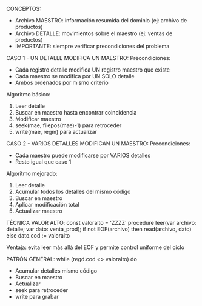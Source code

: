 CONCEPTOS:
- Archivo MAESTRO: información resumida del dominio (ej: archivo de productos)
- Archivo DETALLE: movimientos sobre el maestro (ej: ventas de productos)
- IMPORTANTE: siempre verificar precondiciones del problema

CASO 1 - UN DETALLE MODIFICA UN MAESTRO:
Precondiciones:
- Cada registro detalle modifica UN registro maestro que existe
- Cada maestro se modifica por UN SOLO detalle
- Ambos ordenados por mismo criterio

Algoritmo básico:
1. Leer detalle
2. Buscar en maestro hasta encontrar coincidencia
3. Modificar maestro
4. seek(mae, filepos(mae)-1) para retroceder
5. write(mae, regm) para actualizar

CASO 2 - VARIOS DETALLES MODIFICAN UN MAESTRO:
Precondiciones:
- Cada maestro puede modificarse por VARIOS detalles
- Resto igual que caso 1

Algoritmo mejorado:
1. Leer detalle
2. Acumular todos los detalles del mismo código
3. Buscar en maestro
4. Aplicar modificación total
5. Actualizar maestro

TÉCNICA VALOR ALTO:
const valoralto = 'ZZZZ'
procedure leer(var archivo: detalle; var dato: venta_prod);
  if not EOF(archivo) then read(archivo, dato)
  else dato.cod := valoralto

Ventaja: evita leer más allá del EOF y permite control uniforme del ciclo

PATRÓN GENERAL:
while (regd.cod <> valoralto) do
  - Acumular detalles mismo código
  - Buscar en maestro
  - Actualizar
  - seek para retroceder
  - write para grabar